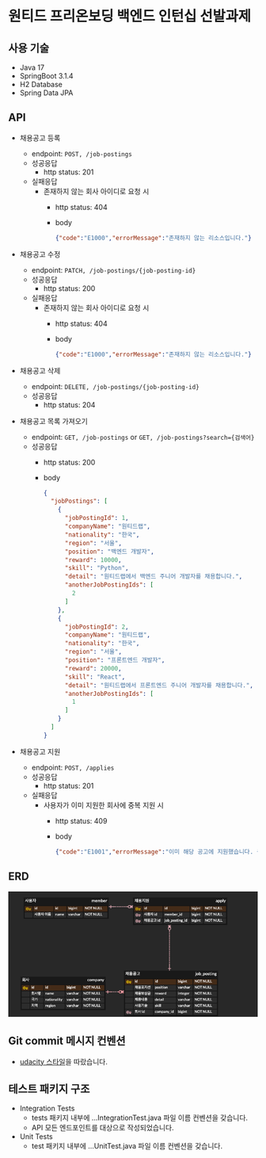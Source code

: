 # 원티드 프리온보딩 백엔드 인턴십 선발과제

## 사용 기술
- Java 17
- SpringBoot 3.1.4
- H2 Database
- Spring Data JPA

## API
- 채용공고 등록
    - endpoint: `POST, /job-postings`
    - 성공응답
        - http status: 201
    - 실패응답
        - 존재하지 않는 회사 아이디로 요청 시
            - http status: 404
            - body

                ```json
                {"code":"E1000","errorMessage":"존재하지 않는 리소스입니다."}
                ```

- 채용공고 수정
    - endpoint: `PATCH, /job-postings/{job-posting-id}`
    - 성공응답
        - http status: 200
    - 실패응답
        - 존재하지 않는 회사 아이디로 요청 시
            - http status: 404
            - body

                ```json
                {"code":"E1000","errorMessage":"존재하지 않는 리소스입니다."}
                ```

- 채용공고 삭제
    - endpoint: `DELETE, /job-postings/{job-posting-id}`
    - 성공응답
        - http status: 204
- 채용공고 목록 가져오기
    - endpoint: `GET, /job-postings` or `GET, /job-postings?search={검색어}`
    - 성공응답
        - http status: 200
        - body

            ```json
            {
              "jobPostings": [
                {
                  "jobPostingId": 1,
                  "companyName": "원티드랩",
                  "nationality": "한국",
                  "region": "서울",
                  "position": "백엔드 개발자",
                  "reward": 10000,
                  "skill": "Python",
                  "detail": "원티드랩에서 백엔드 주니어 개발자를 채용합니다.",
                  "anotherJobPostingIds": [
                    2
                  ]
                },
                {
                  "jobPostingId": 2,
                  "companyName": "원티드랩",
                  "nationality": "한국",
                  "region": "서울",
                  "position": "프론트엔드 개발자",
                  "reward": 20000,
                  "skill": "React",
                  "detail": "원티드랩에서 프론트엔드 주니어 개발자를 채용합니다.",
                  "anotherJobPostingIds": [
                    1
                  ]
                }
              ]
            }
            ```

- 채용공고 지원
    - endpoint: `POST, /applies`
    - 성공응답
        - http status: 201
    - 실패응답
        - 사용자가 이미 지원한 회사에 중복 지원 시
            - http status: 409
            - body

                ```json
                {"code":"E1001","errorMessage":"이미 해당 공고에 지원했습니다. 중복해서 지원할 수 없습니다."}
                ```

## ERD
![erd.png](assets/erd.png)

## Git commit 메시지 컨벤션
- [udacity 스타일](https://udacity.github.io/git-styleguide/)을 따랐습니다.

## 테스트 패키지 구조
- Integration Tests
  - tests 패키지 내부에 ...IntegrationTest.java 파일 이름 컨벤션을 갖습니다.
  - API 모든 엔드포인트를 대상으로 작성되었습니다.
- Unit Tests
  - test 패키지 내부에 ...UnitTest.java 파일 이름 컨벤션을 갖습니다.
